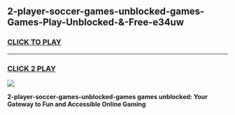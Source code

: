 
## 2-player-soccer-games-unblocked-games-Games-Play-Unblocked-&-Free-e34uw
<h3>
<a href="https://premium76.site?title=2-player-soccer-games-unblocked-games&ref=24A">CLICK TO PLAY</a></h3>
<hr>

<h3>
<a href="https://premium76.site?title=2-player-soccer-games-unblocked-games&ref=24A">CLICK 2 PLAY</a>
  
</h3>

<a href="https://premium76.site?title=2-player-soccer-games-unblocked-games&ref=24A"><img src="https://clearcache.store/games.png"></a>


**2-player-soccer-games-unblocked-games games unblocked: Your Gateway to Fun and Accessible Online Gaming**

